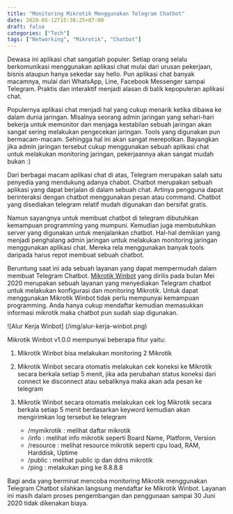 ```yaml
---
title: "Monitoring Mikrotik Menggunakan Telegram Chatbot"
date: 2020-05-12T15:38:25+07:00
draft: false
categories: ["Tech"]
tags: ["Networking", "Mikrotik", "Chatbot"]
---
```


Dewasa ini aplikasi chat sangatlah populer. Setiap orang selalu berkomunikasi menggunakan aplikasi chat mulai dari urusan pekerjaan, bisnis ataupun hanya sekedar say hello. Pun aplikasi chat banyak macamnya, mulai dari WhatsApp, Line, Facebook Messenger sampai Telegram. Praktis dan interaktif menjadi alasan di balik kepopuleran aplikasi chat.

Populernya aplikasi chat menjadi hal yang cukup menarik ketika dibawa ke dalam dunia jaringan. Misalnya seorang admin jaringan yang sehari-hari bekerja untuk memonitor dan menjaga kestabilan sebuah jaringan akan sangat sering melakukan pengecekan jaringan. Tools yang digunakan pun bermacam-macam. Sehingga hal ini akan sangat merepotkan. Bayangkan jika admin jaringan tersebut cukup menggunakan sebuah aplikasi chat untuk melakukan monitoring jaringan, pekerjaannya akan sangat mudah bukan :)

Dari berbagai macam aplikasi chat di atas, Telegram merupakan salah satu penyedia yang mendukung adanya chabot. Chatbot merupakan sebuah aplikasi yang dapat berjalan di dalam sebuah chat. Artinya pengguna dapat berinteraksi dengan chatbot menggunakan pesan atau command. Chatbot yang disediakan telegram relatif mudah digunakan dan bersifat gratis.

Namun sayangnya untuk membuat chatbot di telegram dibutuhkan kemampuan programming yang
mumpuni. Kemudian juga membutuhkan server yang digunakan untuk menjalankan chatbot.
Hal-hal demikian yang menjadi penghalang admin jaringan untuk melakukan monitoring
jaringan menggunakan aplikasi chat. Mereka rela menggunakan banyak tools daripada harus
repot membuat sebuah chatbot.

Beruntung saat ini ada sebuah layanan yang dapat mempermudah dalam membuat Telegram Chatbot. [Mikrotik Winbot](https://mikrotik-winbot.com) yang dirilis pada bulan Mei 2020 merupakan sebuah layanan yang menyediakan Telegram chatbot untuk melakukan konfigurasi dan monitoring Mikrotik. Untuk dapat menggunakan Mikrotik Winbot tidak perlu mempunyai kemampuan programming. Anda hanya cukup mendaftar kemudian memasukkan informasi mikrotik maka chatbot pun sudah siap digunakan.

![Alur Kerja Winbot] (/img/alur-kerja-winbot.png)

Mikrotik Winbot v1.0.0 mempunyai beberapa fitur yaitu:

1. Mikrotik Winbot bisa melakukan monitoring 2 Mikrotik
2. Mikrotik Winbot secara otomatis melakukan cek koneksi ke Mikrotik secara berkala setiap 5 menit, jika ada perubahan status koneksi dari connect ke disconnect atau sebaliknya maka akan ada pesan ke telegram
3. Mikrotik Winbot secara otomatis melakukan cek log Mikrotik secara berkala setiap 5 menit berdasarkan keyword kemudian akan mengirimkan log tersebut ke telegram

	- /mymikrotik : melihat daftar mikrotik
	- /info : melihat info mikrotik seperti Board Name, Platform, Version
	- /resource : melihat resource mikrotik seperti cpu load, RAM, Harddisk, Uptime
	- /public : melihat public ip dan ddns mikrotik
	- /ping : melakukan ping ke 8.8.8.8

Bagi anda yang berminat mencoba monitoring Mikrotik menggunakan Telegram Chatbot silahkan langsung mendaftar ke Mikrotik Winbot. Layanan ini masih dalam proses pengembangan dan penggunaan sampai 30 Juni 2020 tidak dikenakan biaya.
